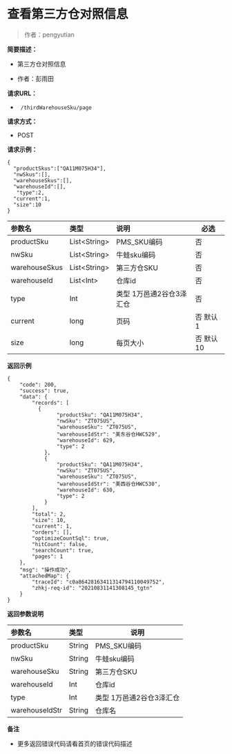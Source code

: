 # 查看第三方仓对照信息

> 作者：pengyutian

**简要描述：** 

- 第三方仓对照信息

- 作者：彭雨田

**请求URL：** 
- ` /thirdWarehouseSku/page`  
  
**请求方式：**
- POST 

**请求示例：** 
```
{
  "productSkus":["QA11M075H34"],
  "nwSkus":[],
  "warehouseSkus":[],
  "warehouseId":[],
   "type":2,
  "current":1,
  "size":10
}
```

|参数名|类型|说明|必选|
|:----    |:---|:----- |-----   |
|productSku|List&lt;String>|PMS_SKU编码|否|
|nwSku|List&lt;String>|牛蛙sku编码|否
|warehouseSkus|List&lt;String>|第三方仓SKU|否
|warehouseId|List&lt;Int>|仓库id|否
|type|Int|类型 1万邑通2谷仓3泽汇仓|否
|current|long|页码|否 默认1
|size|long|每页大小|否 默认10
 **返回示例**
``` 
{
    "code": 200,
    "success": true,
    "data": {
        "records": [
          {
                "productSku": "QA11M075H34",
                "nwSku": "ZT075US",
                "warehouseSku": "ZT075US",
                "warehouseIdStr": "美东谷仓HWC529",
                "warehouseId": 629,
                "type": 2
            },
            {
                "productSku": "QA11M075H34",
                "nwSku": "ZT075US",
                "warehouseSku": "ZT075US",
                "warehouseIdStr": "美西谷仓HWC530",
                "warehouseId": 630,
                "type": 2
            }
        ],
        "total": 2,
        "size": 10,
        "current": 1,
        "orders": [],
        "optimizeCountSql": true,
        "hitCount": false,
        "searchCount": true,
        "pages": 1
    },
    "msg": "操作成功",
    "attachedMap": {
        "traceId": "c0a86428163411314794110049752",
        "zhkj-req-id": "20210831141308145_tgtn"
    }
}
```
 **返回参数说明** 

|参数名|类型|说明|
|:-----  |:-----|-----|
|productSku|String|PMS_SKU编码|
|nwSku|String|牛蛙sku编码|
|warehouseSku|String|第三方仓SKU|
|warehouseId|Int|仓库id|
|type|Int|类型 1万邑通2谷仓3泽汇仓|
|warehouseIdStr|String|仓库名|
 **备注** 

- 更多返回错误代码请看首页的错误代码描述